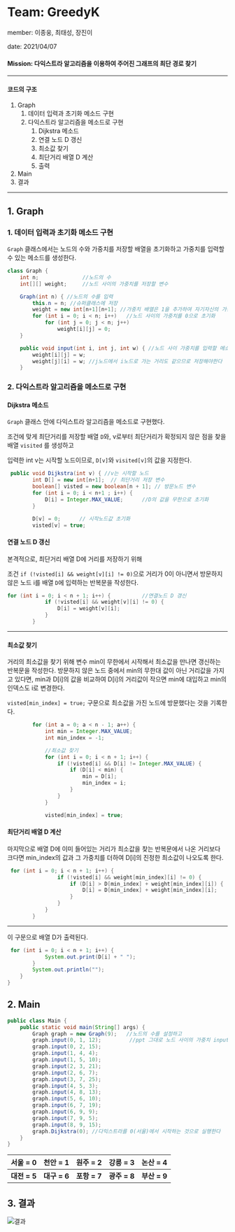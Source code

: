 # Team: GreedyK

member: 이종웅, 최태성, 장진이

date: 2021/04/07

#### Mission: 다익스트라 알고리즘을 이용하여 주어진 그래프의 최단 경로 찾기

---

#### 코드의 구조

   1. Graph
         1. 데이터 입력과 초기화 메소드 구현
         2. 다익스트라 알고리즘을 메소드로 구현
               1. Dijkstra 메소드
               2. 연결 노드 D 갱신
               3. 최소값 찾기
               4. 최단거리 배열 D 계산
               5. 출력
2. Main
3. 결과

---

## 1. Graph

### 1. 데이터 입력과 초기화 메소드 구현

`Graph` 클래스에서는 노드의 수와 가중치를 저장할 배열을 초기화하고 가중치를 입력할 수 있는 메소드를 생성한다.

```java
class Graph {
    int n;              //노드의 수
    int[][] weight;     //노드 사이의 가중치를 저장할 변수

    Graph(int n) { //노드의 수를 입력
        this.n = n; //슈퍼클래스에 저장
        weight = new int[n+1][n+1]; //가중치 배열은 1을 추가하여 자기자신의 가중치도 저장할 수 있도록 한다.
        for (int i = 0; i < n; i++)   //노드 사이의 가중치를 0으로 초기화
            for (int j = 0; j < n; j++)
                weight[i][j] = 0;
    }

    public void input(int i, int j, int w) { //노드 사이 가중치를 입력할 메소드
        weight[i][j] = w; 
        weight[j][i] = w; //j노드에서 i노드로 가는 거리도 같으므로 저장해야한다
    }

```



### 2. 다익스트라 알고리즘을 메소드로 구현

#### Dijkstra 메소드 

`Graph` 클래스 안에 다익스트라 알고리즘을 메소드로 구현했다.

조건에 맞게 최단거리를 저장할 배열 `D`와, v로부터 최단거리가 확정되지 않은 점을 찾을 배열 `visited` 를 생성하고

입력한 int v는 시작할 노드이므로, `D[v]`와 `visited[v]`의 값을 지정한다.

```java
 public void Dijkstra(int v) { //v는 시작할 노드 
        int D[] = new int[n+1];  // 최단거리 저장 변수
        boolean[] visted = new boolean[n + 1]; // 방문노드 변수
        for (int i = 0; i < n+1 ; i++) {
            D[i] = Integer.MAX_VALUE;      //D의 값을 무한으로 초기화
        }

        D[v] = 0;      // 시작노드값 초기화
        visted[v] = true;

```

#### 연결 노드 D 갱신

본격적으로, 최단거리 배열 D에 거리를 저장하기 위해 

조건 `if (!visted[i] && weight[v][i] != 0)`으로 거리가 0이 아니면서 방문하지 않은 노드 i를 배열 `D`에 입력하는 반복문을 작성한다.

```java
for (int i = 0; i < n + 1; i++) {          //연결노드 D 갱신
            if (!visted[i] && weight[v][i] != 0) {
                D[i] = weight[v][i];
            }
        }
```

---

#### 최소값 찾기 

거리의 최소값을 찾기 위해 변수 min이 무한에서 시작해서 최소값을 만나면 갱신하는 반복문을 작성한다. 방문하지 않은 노드 중에서 min의 무한대 값이 아닌 거리값을 가지고 있다면, min과 D[i]의 값을 비교하여 D[i]의 거리값이 작으면 min에 대입하고 min의 인덱스도 i로 변경한다.

`visted[min_index] = true;` 구문으로 최소값을 가진 노드에 방문했다는 것을 기록한다.

```java
        for (int a = 0; a < n - 1; a++) {
            int min = Integer.MAX_VALUE;
            int min_index = -1;

            //최소값 찾기
            for (int i = 0; i < n + 1; i++) {
                if (!visted[i] && D[i] != Integer.MAX_VALUE) {
                    if (D[i] < min) {
                        min = D[i];
                        min_index = i;
                    }
                }
            }

            visted[min_index] = true;
```

#### 최단거리 배열 D 계산

마지막으로 배열 D에 이미 들어있는 거리가 최소값을 찾는 반복문에서 나온 거리보다 크다면 min_index의 값과 그 가중치를 더하여 D[i]의 진정한 최소값이 나오도록 한다.

```java
 for (int i = 0; i < n + 1; i++) {
                if (!visted[i] && weight[min_index][i] != 0) {
                    if (D[i] > D[min_index] + weight[min_index][i]) {
                        D[i] = D[min_index] + weight[min_index][i];
                    }
                }
            }
        }
```

---

이 구문으로 배열 D가 출력된다.

```java
 for (int i = 0; i < n + 1; i++) {
            System.out.print(D[i] + " ");
        }
        System.out.println("");
    }
}
```



## 2. Main

```java
public class Main {
    public static void main(String[] args) {
        Graph graph = new Graph(9);   //노드의 수를 설정하고
        graph.input(0, 1, 12);         //ppt 그대로 노드 사이의 가중치 input
        graph.input(0, 2, 15);
        graph.input(1, 4, 4);
        graph.input(1, 5, 10);
        graph.input(2, 3, 21);
        graph.input(2, 6, 7);
        graph.input(3, 7, 25);
        graph.input(4, 5, 3);
        graph.input(4, 8, 13);
        graph.input(5, 6, 10);
        graph.input(6, 7, 19);
        graph.input(6, 9, 9);
        graph.input(7, 9, 5);
        graph.input(8, 9, 15);
        graph.Dijkstra(0); //다익스트라를 0(서울)에서 시작하는 것으로 실행한다
    }
}
```



|  **서울 = 0**   |   **천안 = 1**   |   **원주 = 2**   |   **강릉 = 3**  |   **논산 = 4**   |
| :----------: | :----------: | :----------: | :----------: | :----------: |
| **대전 = 5** | **대구 = 6** | **포항 = 7** | **광주 = 8** | **부산 = 9** |



## 3. 결과

![결과]("https://user-images.githubusercontent.com/80513292/113898858-34070380-9807-11eb-8469-b4b9293cbd54.png")




















